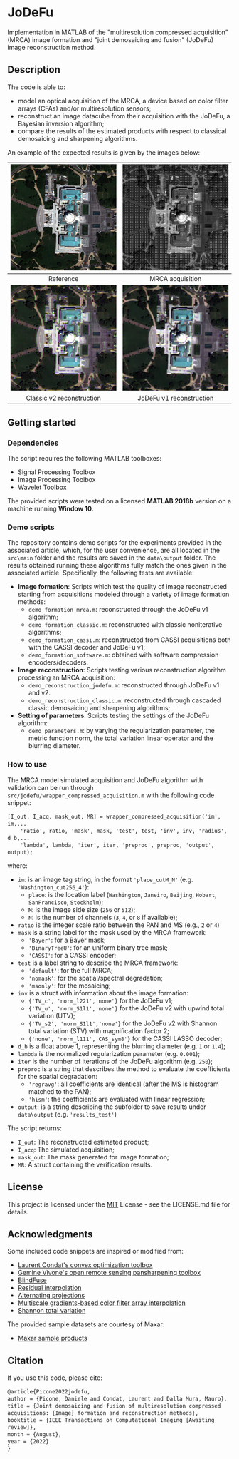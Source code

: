 # JoDeFu

Implementation in MATLAB of the "multiresolution compressed acquisition" (MRCA) image formation and "joint demosaicing and fusion" (JoDeFu) image reconstruction method.

## Description

The code is able to:
- model an optical acquisition of the MRCA, a device based on color filter arrays (CFAs) and/or multiresolution sensors;
- reconstruct an image datacube from their acquisition with the JoDeFu, a Bayesian inversion algorithm;
- compare the results of the estimated products with respect to classical demosaicing and sharpening algorithms.

An example of the expected results is given by the images below:


|     ![Reference](data/output/formation_mrca/Washington_cut256_4/Washington_cut256_4_r2_real_BinaryTreeU_default_regravg_m0_i250_TV_c_norm_l221_GT.png)     |     ![MRCA acquisition](data/output/formation_mrca/Washington_cut256_4/Washington_cut256_4_r2_real_BinaryTreeU_default_regravg_m0_i250_TV_c_norm_l221_COMP.png)     |     
|:----------------------------------------------------------------------------------------------------------------------------------------------------------:|:-------------------------------------------------------------------------------------------------------------------------------------------------------------------:|
|                                                                         Reference                                                                          |                                                                          MRCA acquisition                                                                           |
| ![Classic reconstruction](data/output/formation_classic/Washington_cut256_4/Washington_cut256_4_r2_real_BinaryTreeU_default_fusdem_RBF_spline_INVBEST.png) | ![JoDeFu reconstruction](data/output/formation_mrca/Washington_cut256_4/Washington_cut256_4_r2_real_BinaryTreeU_default_regravg_m0_i250_TV_c_norm_l221_INVBEST.png) |
|                                                                 Classic v2 reconstruction                                                                  |                                                                      JoDeFu v1 reconstruction                                                                       |

## Getting started

### Dependencies

The script requires the following MATLAB toolboxes:
- Signal Processing Toolbox
- Image Processing Toolbox
- Wavelet Toolbox

The provided scripts were tested on a licensed **MATLAB 2018b** version on a machine running **Window 10**.

### Demo scripts

The repository contains demo scripts for the experiments provided in the associated article, which, for the user convenience, are all located in the `src\main` folder and the results are saved in the `data\output` folder. 
The results obtained running these algorithms fully match the ones given in the associated article.
Specifically, the following tests are available:
- **Image formation**: Scripts which test the quality of image reconstructed starting from acquisitions modeled through a variety of image formation methods:
  - `demo_formation_mrca.m`:  reconstructed through the JoDeFu v1 algorithm;
  - `demo_formation_classic.m`:  reconstructed with classic noniterative algorithms;
  - `demo_formation_cassi.m`: reconstructed from CASSI acquisitions both with the CASSI decoder and JoDeFu v1;
  - `demo_formation_software.m`: obtained with software compression encoders/decoders.
- **Image reconstruction**: Scripts testing various reconstruction algorithm processing an MRCA acquisition:
  - `demo_reconstruction_jodefu.m`: reconstructed through JoDeFu v1 and v2.
  - `demo_reconstruction_classic.m`: reconstructed through cascaded classic demosaicing and sharpening algorithms;
- **Setting of parameters**: Scripts testing the settings of the JoDeFu algorithm:
  - `demo_parameters.m`: by varying the regularization parameter, the metric function norm, the total variation linear operator and the blurring diameter.

### How to use

The MRCA model simulated acquisition and JoDeFu algorithm with validation can be run through `src/jodefu/wrapper_compressed_acquisition.m` with the following code snippet:
```
[I_out, I_acq, mask_out, MR] = wrapper_compressed_acquisition('im', im,...
    'ratio', ratio, 'mask', mask, 'test', test, 'inv', inv, 'radius', d_b,...
    'lambda', lambda, 'iter', iter, 'preproc', preproc, 'output', output);
```
where:
- `im`: is an image tag string, in the format `'place_cutM_N'` (e.g. `'Washington_cut256_4'`):
  - `place`: is the location label (`Washington`, `Janeiro`, `Beijing`, `Hobart`, `SanFrancisco`, `Stockholm`);
  - `M`: is the image side size (`256` or `512`);
  - `N`: is the number of channels (`3`, `4`, or `8` if available);
- `ratio` is the integer scale ratio between the PAN and MS (e.g., `2` or `4`)
- `mask` is a string label for the mask used by the MRCA framework:
  - `'Bayer'`: for a Bayer mask;
  - `'BinaryTreeU'`: for an uniform binary tree mask;
  - `'CASSI'`: for a CASSI encoder;
- `test` is a label string to describe the MRCA framework:
  - `'default'`: for the full MRCA;
  - `'nomask'`: for the spatial/spectral degradation;
  - `'msonly'`: for the mosaicing;
- `inv` is a struct with information about the image formation:
  - `{'TV_c', 'norm_l221','none'}` for the JoDeFu v1;
  - `{'TV_u', 'norm_S1l1','none'}` for the JoDeFu v2 with upwind total variation (UTV);
  - `{'TV_s2', 'norm_S1l1','none'}` for the JoDeFu v2 with Shannon total variation (STV) with magnification factor 2;
  - `{'none', 'norm_l111','CAS_sym8'}` for the CASSI LASSO decoder;
- `d_b` is a float above 1, representing the blurring diameter (e.g. `1` or `1.4`);
- `lambda` is the normalized regularization parameter (e.g. `0.001`);
- `iter` is the number of iterations of the JoDeFu algorithm (e.g. `250`);
- `preproc` is a string that describes the method to evaluate the coefficients for the spatial degradation:
  - `'regravg'`: all coefficients are identical (after the MS is histogram matched to the PAN);
  - `'hism'`: the coefficients are evaluated with linear regression;
- `output`: is a string describing the subfolder to save results under `data\output` (e.g. `'results_test'`)

The script returns:
- `I_out`: The reconstructed estimated product;
- `I_acq`: The simulated acquisition;
- `mask_out`: The mask generated for image formation;
- `MR`: A struct containing the verification results.

## License

This project is licensed under the [MIT](LICENSE.md) License - see the LICENSE.md file for details.

## Acknowledgments

Some included code snippets are inspired or modified from:
* [Laurent Condat's convex optimization toolbox](https://lcondat.github.io/software.html)
* [Gemine Vivone's open remote sensing pansharpening toolbox](https://openremotesensing.net/knowledgebase/a-critical-comparison-among-pansharpening-algorithms/)
* [BlindFuse](https://github.com/qw245/BlindFuse)
* [Residual interpolation](http://www.ok.sc.e.titech.ac.jp/res/DM/RI.html)
* [Alternating projections](http://www.ece.lsu.edu/ipl/Software.html)
* [Multiscale gradients-based color filter array interpolation](https://sites.google.com/site/ibrahimepekkucuksen/publications)
* [Shannon total variation](https://helios2.mi.parisdescartes.fr/~rabergel/)

The provided sample datasets are courtesy of Maxar:
* [Maxar sample products](https://resources.maxar.com/product-samples)

## Citation
If you use this code, please cite:

```
@article{Picone2022jodefu,
author = {Picone, Daniele and Condat, Laurent and Dalla Mura, Mauro},
title = {Joint demosaicing and fusion of multiresolution compressed acquisitions: {Image} formation and reconstruction methods},
booktitle = {IEEE Transactions on Computational Imaging [Awaiting review]},
month = {August},
year = {2022}
}
```